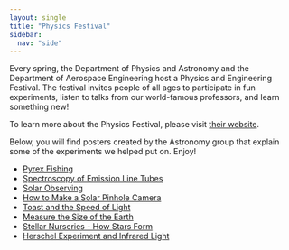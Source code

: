 ```yaml
---
layout: single
title: "Physics Festival"
sidebar:
  nav: "side"
---
```

Every spring, the Department of Physics and Astronomy and the Department of Aerospace Engineering host a Physics and Engineering Festival. The festival invites people of all ages to participate in fun experiments, listen to talks from our world-famous professors, and learn something new!

To learn more about the Physics Festival, please visit [their website](http://physicsfestival.tamu.edu/).

Below, you will find posters created by the Astronomy group that explain some of the experiments we helped put on. Enjoy!

- [Pyrex Fishing](../assets/pyrexFishing.pdf)
- [Spectroscopy of Emission Line Tubes](../assets/PhysFestEmissionLineTubes.pdf)
- [Solar Observing](../assets/SolarObserving.pdf)
- [How to Make a Solar Pinhole Camera](../assets/solarpinhole.pdf)
- [Toast and the Speed of Light](../assets/Toast.pdf)
- [Measure the Size of the Earth](../assets/MeasureSizeEarth.pdf)
- [Stellar Nurseries - How Stars Form](../assets/stellar_imf_poster.pdf)
- [Herschel Experiment and Infrared Light](../assets/Herschel.pdf)

